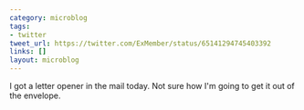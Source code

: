 ```yaml
---
category: microblog
tags:
- twitter
tweet_url: https://twitter.com/ExMember/status/65141294745403392
links: []
layout: microblog
---
```

I got a letter opener in the mail today. Not sure how I'm going to get it out of the envelope.
